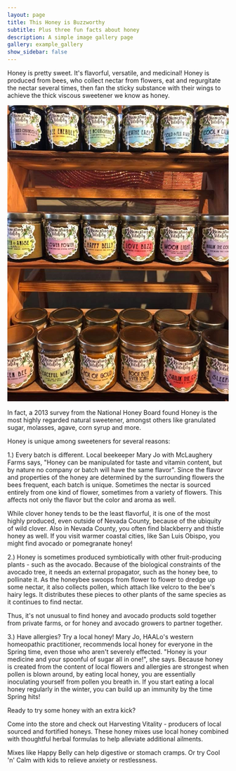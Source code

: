 ```yaml
---
layout: page
title: This Honey is Buzzworthy
subtitle: Plus three fun facts about honey
description: A simple image gallery page 
gallery: example_gallery
show_sidebar: false
---
```


Honey is pretty sweet. It's flavorful, versatile, and medicinal! Honey is produced from bees, who collect nectar from flowers, eat and regurgitate the nectar several times, then fan the sticky substance with their wings to achieve the thick viscous sweetener we know as honey.

![](/img/honey.jpg)

In fact, a 2013 survey from the National Honey Board found Honey is the most highly regarded natural sweetener, amongst others like granulated sugar, molasses, agave, corn syrup and more.

Honey is unique among sweeteners for several reasons:

1.) Every batch is different. Local beekeeper Mary Jo with McLaughery Farms says, "Honey can be manipulated for taste and vitamin content, but by nature no company or batch will have the same flavor". Since the flavor and properties of the honey are determined by the surrounding flowers the bees frequent, each batch is unique. Sometimes the nectar is sourced entirely from one kind of flower, sometimes from a variety of flowers. This affects not only the flavor but the color and aroma as well.

While clover honey tends to be the least flavorful, it is one of the most highly produced, even outside of Nevada County, because of the ubiquity of wild clover. Also in Nevada County, you often find blackberry and thistle honey as well. If you visit warmer coastal cities, like San Luis Obispo, you might find avocado or pomegranate honey!

2.) Honey is sometimes produced symbiotically with other fruit-producing plants - such as the avocado. Because of the biological constraints of the avocado tree, it needs an external propagator, such as the honey bee, to pollinate it. As the honeybee swoops from flower to flower to dredge up some nectar, it also collects pollen, which attach like velcro to the bee's hairy legs. It distributes these pieces to other plants of the same species as it continues to find nectar. 

Thus, it's not unusual to find honey and avocado products sold together from private farms, or for honey and avocado growers to partner together.

3.) Have allergies? Try a local honey! Mary Jo, HAALo's western homeopathic practitioner, recommends local honey for everyone in the Spring time, even those who aren't severely effected. "Honey is your medicine and your spoonful of sugar all in one!", she says. Because honey is created from the content of local flowers and allergies are strongest when pollen is blown around, by eating local honey, you are essentially inoculating yourself from pollen you breath in. If you start eating a local honey regularly in the winter, you can build up an immunity by the time Spring hits!

Ready to try some honey with an extra kick?

Come into the store and check out Harvesting Vitality - producers of local sourced and fortified honeys. These honey mixes use local honey combined with thoughtful herbal formulas to help alleviate additional ailments. 

Mixes like Happy Belly can help digestive or stomach cramps. Or try Cool 'n' Calm with kids to relieve anxiety or restlessness.